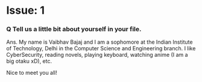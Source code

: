 # Issue: 1

### Q Tell us a little bit about yourself in your file.

Ans. My name is Vaibhav Bajaj and I am a sophomore at the Indian Institute of Technology, Delhi in the Computer Science and Engineering branch. I like CyberSecurity, reading novels, playing keyboard, watching anime (I am a big otaku xD), etc.

Nice to meet you all!
